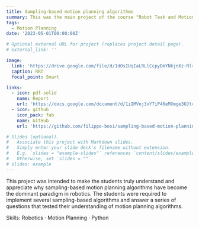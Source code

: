 ```yaml
---
title: Sampling-based motion planning algorithms
summary: This was the main project of the course "Robot Task and Motion Planning" at KAIST.
tags:
  - Motion Planning
date: '2023-05-01T00:00:00Z'

# Optional external URL for project (replaces project detail page).
# external_link: ''

image:
  link: 'https://drive.google.com/file/d/1dOsIUqIaLRLlCcpyDmYNkjnXz-RlrTMI/view'
  caption: RRT
  focal_point: Smart

links:
  - icon: pdf-solid
    name: Report
    url: 'https://docs.google.com/document/d/1iIMVnj3xY7iP46eMXmge3UJtcoLJc9_1y0XWvUjkjMI/view'
  - icon: github
    icon_pack: fab
    name: GitHub
    url: 'https://github.com/filippo-bosi/sampling-based-motion-planning'

# Slides (optional).
#   Associate this project with Markdown slides.
#   Simply enter your slide deck's filename without extension.
#   E.g. `slides = "example-slides"` references `content/slides/example-slides.md`.
#   Otherwise, set `slides = ""`.
# slides: example
---
```


This project was intended to make the students truly understand and appreciate why sampling-based motion planning algorithms have become the dominant paradigm in robotics. The students were required to implement several sampling-based algorithms and answer a series of questions that tested their understanding of motion planning algorithms.

Skills: Robotics · Motion Planning · Python